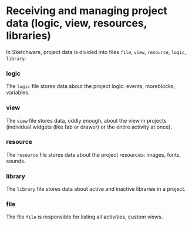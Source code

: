# Receiving and managing project data (logic, view, resources, libraries)

In Sketchware, project data is divided into files `file`, `view`, `resource`, `logic`, `library`.

### logic

The `logic` file stores data about the project logic: events, moreblocks, variables.

### view

The `view` file stores data, oddly enough, about the view in projects (individual widgets (like fab or drawer)
or the entire activity at once).

### resource

The `resource` file stores data about the project resources: images, fonts, sounds.

### library

The `library` file stores data about active and inactive libraries in a project.

### file

The file `file` is responsible for listing all activities, custom views.